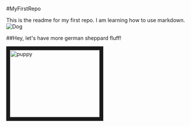 #MyFirstRepo

This is the readme for my first repo. I am learning how to use markdown.
![Dog](http://i667.photobucket.com/albums/vv37/afurr/041.jpg)

##Hey, let's have more german sheppard fluff!

<a href="http://www.youtube.com/watch?feature=player_embedded&v=l9s-f98a_Nw
" target="_blank"><img src="http://img.youtube.com/vi/l9s-f98a_Nw/0.jpg" 
alt="puppy" width="240" height="180" border="10" /></a>

